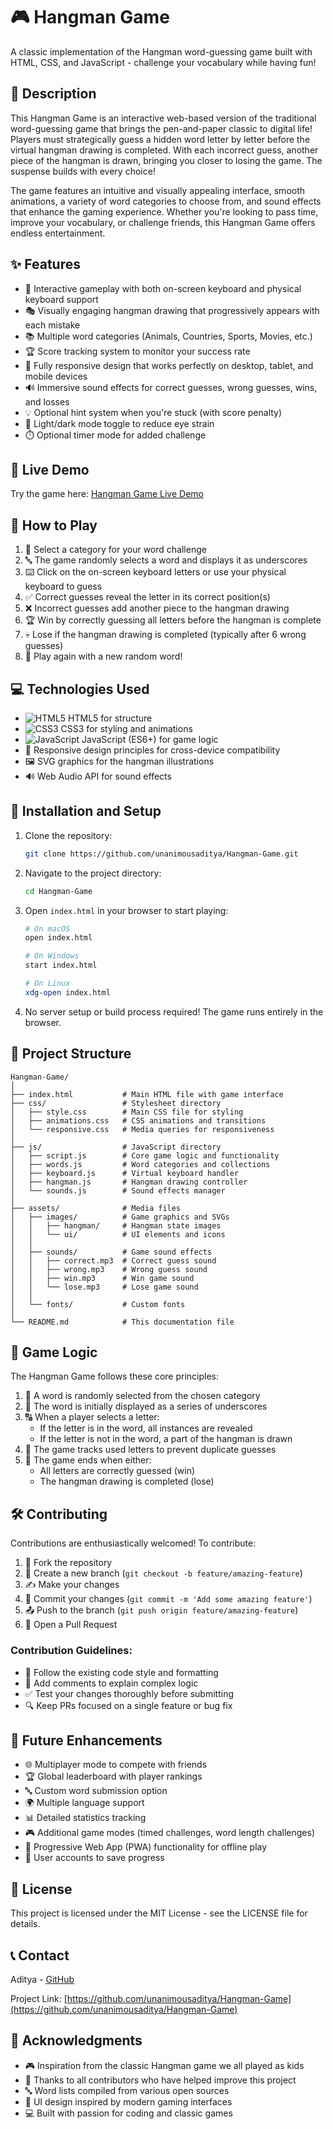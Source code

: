 # 🎮 Hangman Game

A classic implementation of the Hangman word-guessing game built with HTML, CSS, and JavaScript - challenge your vocabulary while having fun!

## 📖 Description

This Hangman Game is an interactive web-based version of the traditional word-guessing game that brings the pen-and-paper classic to digital life! Players must strategically guess a hidden word letter by letter before the virtual hangman drawing is completed. With each incorrect guess, another piece of the hangman is drawn, bringing you closer to losing the game. The suspense builds with every choice!

The game features an intuitive and visually appealing interface, smooth animations, a variety of word categories to choose from, and sound effects that enhance the gaming experience. Whether you're looking to pass time, improve your vocabulary, or challenge friends, this Hangman Game offers endless entertainment.

## ✨ Features

- 🎯 Interactive gameplay with both on-screen keyboard and physical keyboard support
- 🎭 Visually engaging hangman drawing that progressively appears with each mistake
- 📚 Multiple word categories (Animals, Countries, Sports, Movies, etc.)
- 🏆 Score tracking system to monitor your success rate
- 📱 Fully responsive design that works perfectly on desktop, tablet, and mobile devices
- 🔊 Immersive sound effects for correct guesses, wrong guesses, wins, and losses
- 💡 Optional hint system when you're stuck (with score penalty)
- 🌙 Light/dark mode toggle to reduce eye strain
- ⏱️ Optional timer mode for added challenge

## 🔴 Live Demo

Try the game here: [Hangman Game Live Demo](https://unanimousaditya.github.io/Hangman-Game)

## 🎲 How to Play

1. 🎯 Select a category for your word challenge
2. 🔤 The game randomly selects a word and displays it as underscores
3. ⌨️ Click on the on-screen keyboard letters or use your physical keyboard to guess
4. ✅ Correct guesses reveal the letter in its correct position(s)
5. ❌ Incorrect guesses add another piece to the hangman drawing
6. 🏆 Win by correctly guessing all letters before the hangman is complete
7. 💀 Lose if the hangman drawing is completed (typically after 6 wrong guesses)
8. 🔄 Play again with a new random word!

## 💻 Technologies Used

- ![HTML5](https://img.shields.io/badge/HTML5-E34F26?style=flat&logo=html5&logoColor=white) HTML5 for structure
- ![CSS3](https://img.shields.io/badge/CSS3-1572B6?style=flat&logo=css3&logoColor=white) CSS3 for styling and animations
- ![JavaScript](https://img.shields.io/badge/JavaScript-F7DF1E?style=flat&logo=javascript&logoColor=black) JavaScript (ES6+) for game logic
- 📱 Responsive design principles for cross-device compatibility
- 🖼️ SVG graphics for the hangman illustrations
- 🔊 Web Audio API for sound effects

## 🚀 Installation and Setup

1. Clone the repository:
   ```bash
   git clone https://github.com/unanimousaditya/Hangman-Game.git
   ```

2. Navigate to the project directory:
   ```bash
   cd Hangman-Game
   ```

3. Open `index.html` in your browser to start playing:
   ```bash
   # On macOS
   open index.html
   
   # On Windows
   start index.html
   
   # On Linux
   xdg-open index.html
   ```

4. No server setup or build process required! The game runs entirely in the browser.

## 📂 Project Structure

```
Hangman-Game/
│
├── index.html           # Main HTML file with game interface
├── css/                 # Stylesheet directory
│   ├── style.css        # Main CSS file for styling
│   ├── animations.css   # CSS animations and transitions
│   └── responsive.css   # Media queries for responsiveness
│
├── js/                  # JavaScript directory
│   ├── script.js        # Core game logic and functionality
│   ├── words.js         # Word categories and collections
│   ├── keyboard.js      # Virtual keyboard handler
│   ├── hangman.js       # Hangman drawing controller
│   └── sounds.js        # Sound effects manager
│
├── assets/              # Media files
│   ├── images/          # Game graphics and SVGs
│   │   ├── hangman/     # Hangman state images
│   │   └── ui/          # UI elements and icons
│   │
│   ├── sounds/          # Game sound effects
│   │   ├── correct.mp3  # Correct guess sound
│   │   ├── wrong.mp3    # Wrong guess sound
│   │   ├── win.mp3      # Win game sound
│   │   └── lose.mp3     # Lose game sound
│   │
│   └── fonts/           # Custom fonts
│
└── README.md            # This documentation file
```

## 🎯 Game Logic

The Hangman Game follows these core principles:

1. 🎲 A word is randomly selected from the chosen category
2. 🧩 The word is initially displayed as a series of underscores
3. 🔠 When a player selects a letter:
   - If the letter is in the word, all instances are revealed
   - If the letter is not in the word, a part of the hangman is drawn
4. 🔄 The game tracks used letters to prevent duplicate guesses
5. 🏁 The game ends when either:
   - All letters are correctly guessed (win)
   - The hangman drawing is completed (lose)

## 🛠️ Contributing

Contributions are enthusiastically welcomed! To contribute:

1. 🍴 Fork the repository
2. 🌱 Create a new branch (`git checkout -b feature/amazing-feature`)
3. ✍️ Make your changes
4. 💾 Commit your changes (`git commit -m 'Add some amazing feature'`)
5. 📤 Push to the branch (`git push origin feature/amazing-feature`)
6. 🔁 Open a Pull Request

### Contribution Guidelines:

- 📏 Follow the existing code style and formatting
- 📝 Add comments to explain complex logic
- ✅ Test your changes thoroughly before submitting
- 🔍 Keep PRs focused on a single feature or bug fix

## 🚀 Future Enhancements

- 🌐 Multiplayer mode to compete with friends
- 🏆 Global leaderboard with player rankings
- 🔤 Custom word submission option
- 🌍 Multiple language support
- 📊 Detailed statistics tracking
- 🎮 Additional game modes (timed challenges, word length challenges)
- 📱 Progressive Web App (PWA) functionality for offline play
- 🔐 User accounts to save progress

## 📜 License

This project is licensed under the MIT License - see the LICENSE file for details.

## 📞 Contact

Aditya - [GitHub](https://github.com/unanimousaditya)

Project Link: [https://github.com/unanimousaditya/Hangman-Game](https://github.com/unanimousaditya/Hangman-Game)

## 👏 Acknowledgments

- 🎮 Inspiration from the classic Hangman game we all played as kids
- 🙌 Thanks to all contributors who have helped improve this project
- 🔤 Word lists compiled from various open sources
- 🎨 UI design inspired by modern gaming interfaces
- 💻 Built with passion for coding and classic games
